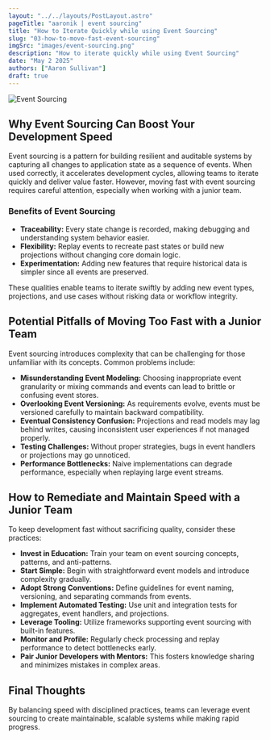 ```yaml
---
layout: "../../layouts/PostLayout.astro"
pageTitle: "aaronik | event sourcing"
title: "How to Iterate Quickly while using Event Sourcing"
slug: "03-how-to-move-fast-event-sourcing"
imgSrc: "images/event-sourcing.png"
description: "How to iterate quickly while using Event Sourcing"
date: "May 2 2025"
authors: ["Aaron Sullivan"]
draft: true
---
```


![Event Sourcing](/images/py-event-sourcing.jpg)

## Why Event Sourcing Can Boost Your Development Speed

Event sourcing is a pattern for building resilient and auditable systems by capturing all changes to application state as a sequence of events. When used correctly, it accelerates development cycles, allowing teams to iterate quickly and deliver value faster. However, moving fast with event sourcing requires careful attention, especially when working with a junior team.

### Benefits of Event Sourcing

- **Traceability:** Every state change is recorded, making debugging and understanding system behavior easier.
- **Flexibility:** Replay events to recreate past states or build new projections without changing core domain logic.
- **Experimentation:** Adding new features that require historical data is simpler since all events are preserved.

These qualities enable teams to iterate swiftly by adding new event types, projections, and use cases without risking data or workflow integrity.

## Potential Pitfalls of Moving Too Fast with a Junior Team

Event sourcing introduces complexity that can be challenging for those unfamiliar with its concepts. Common problems include:

- **Misunderstanding Event Modeling:** Choosing inappropriate event granularity or mixing commands and events can lead to brittle or confusing event stores.
- **Overlooking Event Versioning:** As requirements evolve, events must be versioned carefully to maintain backward compatibility.
- **Eventual Consistency Confusion:** Projections and read models may lag behind writes, causing inconsistent user experiences if not managed properly.
- **Testing Challenges:** Without proper strategies, bugs in event handlers or projections may go unnoticed.
- **Performance Bottlenecks:** Naive implementations can degrade performance, especially when replaying large event streams.

## How to Remediate and Maintain Speed with a Junior Team

To keep development fast without sacrificing quality, consider these practices:

- **Invest in Education:** Train your team on event sourcing concepts, patterns, and anti-patterns.
- **Start Simple:** Begin with straightforward event models and introduce complexity gradually.
- **Adopt Strong Conventions:** Define guidelines for event naming, versioning, and separating commands from events.
- **Implement Automated Testing:** Use unit and integration tests for aggregates, event handlers, and projections.
- **Leverage Tooling:** Utilize frameworks supporting event sourcing with built-in features.
- **Monitor and Profile:** Regularly check processing and replay performance to detect bottlenecks early.
- **Pair Junior Developers with Mentors:** This fosters knowledge sharing and minimizes mistakes in complex areas.

## Final Thoughts

By balancing speed with disciplined practices, teams can leverage event sourcing to create maintainable, scalable systems while making rapid progress.
